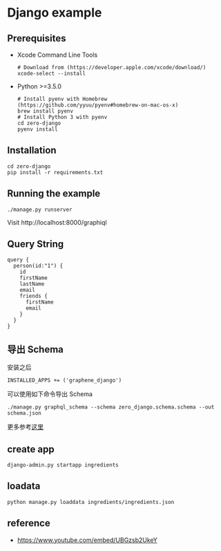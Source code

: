 # Django example

## Prerequisites

* Xcode Command Line Tools

    ```
    # Download from (https://developer.apple.com/xcode/download/)
    xcode-select --install
    ```

* Python >=3.5.0

    ```
    # Install pyenv with Homebrew (https://github.com/yyuu/pyenv#homebrew-on-mac-os-x)
    brew install pyenv
    # Install Python 3 with pyenv
    cd zero-django
    pyenv install
    ```

## Installation

    cd zero-django
    pip install -r requirements.txt

## Running the example

    ./manage.py runserver

Visit http://localhost:8000/graphiql


## Query String

    query {
      person(id:"1") {
        id
        firstName
        lastName
        email
        friends {
          firstName
          email
        }
      }
    }
    
## 导出 Schema
安装之后

    INSTALLED_APPS += ('graphene_django')

可以使用如下命令导出 Schema

    ./manage.py graphql_schema --schema zero_django.schema.schema --out schema.json
    
更多参考[这里](http://docs.graphene-python.org/projects/django/en/latest/introspection/)
   
## create app

    django-admin.py startapp ingredients
    
    
## loadata

    python manage.py loaddata ingredients/ingredients.json
    
## reference

- <https://www.youtube.com/embed/UBGzsb2UkeY>